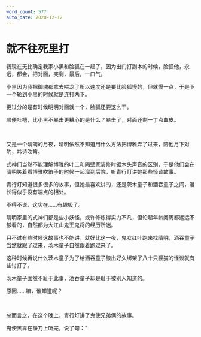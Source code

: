 ```yaml
---
word_count: 577
auto_date: 2020-12-12
---
```


# 就不往死里打

我现在无比确定我家小黑和脸狐在一起了，因为出门打副本的时候，脸狐他，永远，都会，把对面，突剩，最后，一口气。

小黑因为我把御魂都拿去喂龙了所以速度还是要比脸狐慢的，但就慢一点，于是下一个轮到小黑的时候就是连打两下。

更过分的是有时候明明对面就一个，脸狐还要这么干。

顺便吐槽，比小黑不暴击更糟心的是什么？暴击了，对面还剩一丁点血皮。

<br>

又是一个晴朗的月夜，晴明依然不知道用什么方法把博雅弄了过来，陪他月下对酌，吟诗吹笛。

式神们当然不能理解博雅的叶二和隔壁家装修时锯木头声音的区别，于是他们会在晴明笑着看博雅吹笛子的时候一起溜到后院，听青行灯讲她那些怪谈故事。

青行灯知道很多很多的故事，但她最喜欢讲的，还是茨木童子和酒吞童子之间，漫长得似乎没有端点的相处。

不得不说，这实在……有趣极了。

晴明家里的式神们都是些小妖怪，或许修炼得实力不凡，但论起年龄阅历都远远不够看的，自然都为大江山鬼王鬼将的经历所迷。

只不过有些时候这故事也不能讲，就好比这一夜，鬼女红叶跑来找晴明，酒吞童子当然就跟了过来，茨木童子自然跟着跑过来了。

这种时候再说什么茨木童子为了给酒吞童子酿出好久绑架了八十只狸猫的怪谈就有些讨打了。

茨木童子固然不耻于此事，酒吞童子却是耻于被别人知道的。

原因……嘛，谁知道呢？

<br>

总而言之，在这个晚上，青行灯讲了鬼使兄弟俩的故事。

鬼使黑靠在镰刀上听完，说了句：“

